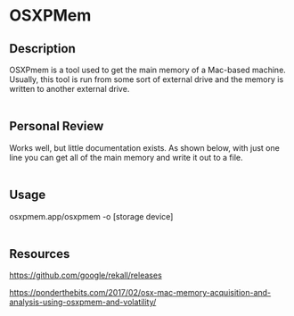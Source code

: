 # OSXPMem

## Description
OSXPmem is a tool used to get the main memory of a Mac-based machine. Usually, this tool is run from some sort of external drive and the memory is written to another external drive.
<br />
<br />

## Personal Review
Works well, but little documentation exists. As shown below, with just one line you can get all of the main memory and write it out to a file.
<br />
<br />

## Usage
osxpmem.app/osxpmem -o [storage device]
<br />
<br />

## Resources
https://github.com/google/rekall/releases

https://ponderthebits.com/2017/02/osx-mac-memory-acquisition-and-analysis-using-osxpmem-and-volatility/
